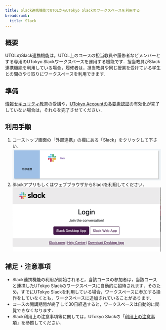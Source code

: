 ```yaml
---
title: Slack連携機能でUTOLからUTokyo Slackのワークスペースを利用する
breadcrumb:
  title: Slack
---
```


## 概要

UTOLのSlack連携機能は，UTOL上のコースの担当教員や履修者などメンバーとする専用のUTokyo Slackワークスペースを運用する機能です．担当教員がSlack連携機能を利用している場合，履修者は，担当教員や同じ授業を受けている学生との間のやり取りにワークスペースを利用できます．

## 準備

[情報セキュリティ教育](https://univtokyo.sharepoint.com/sites/Security/SitePages/Information_Security_Education.aspx)の受講や，[UTokyo Accountの多要素認証](/utokyo_account/mfa/)の有効化が完了していない場合は，それらを完了させてください．

## 利用手順

1. コーストップ画面の「外部連携」の欄にある「Slack」をクリックして下さい．
   ![](utol-slack_integration.png)
1. SlackアプリもしくはウェブブラウザからSlackを利用してください．
   ![](slack-login.png)

## 補足・注意事項

- Slack連携機能の利用が開始されると，当該コースの参加者は，当該コースと連携したUTokyo Slackのワークスペースに自動的に招待されます．そのため，すでにUTokyo Slackを利用している場合，ワークスペースに参加する操作をしていなくとも，ワークスペースに追加されていることがあります．
- コースの開講期間が終了して30日経過すると，ワークスペースは自動的に閲覧できなくなります．
- Slack利用上の注意事項等に関しては，UTokyo Slackの「[利用上の注意事項](/slack/#precautions)」を参照してください．
